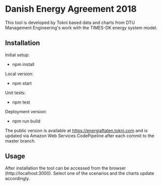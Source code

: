 Danish Energy Agreement 2018
============================

This tool is developed by Tokni based data and charts from DTU Management Engineering's work with the TIMES-DK energy system model.

## Installation

Initial setup:

- npm install

Local version:

- npm start

Unit tests:

- npm test

Deployment version:

- npm run build

The public version is available at https://energiaftalen.tokni.com and is updated via Amazon Web Services CodePipeline after each commit to the master branch.

## Usage

After installation the tool can be accessed from the browser (http://localhost:3000). Select one of the scenarios and the charts update accordingly.